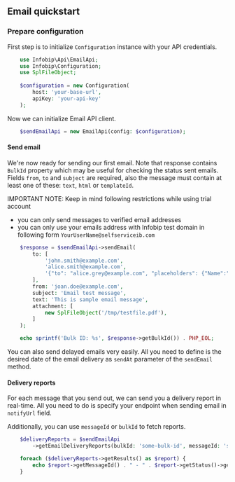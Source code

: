 ## Email quickstart

### Prepare configuration

First step is to initialize `Configuration` instance with your API credentials.
```php
    use Infobip\Api\EmailApi;
    use Infobip\Configuration;
    use SplFileObject;
    
    $configuration = new Configuration(
        host: 'your-base-url',
        apiKey: 'your-api-key'
    );
```

Now we can initialize Email API client.
```php
    $sendEmailApi = new EmailApi(config: $configuration);
```

#### Send email
We're now ready for sending our first email. Note that response contains `BulkId` property which may be useful for checking the status sent emails.
Fields `from`, `to` and `subject` are required, also the message must contain at least one of these: `text`, `html` or `templateId`.

IMPORTANT NOTE:
Keep in mind following restrictions while using trial account
- you can only send messages to verified email addresses
- you can only use your emails address with Infobip test domain in following form `YourUserName@selfserviceib.com`

```php
    $response = $sendEmailApi->sendEmail(
        to: [
            'john.smith@example.com',
            'alice.smith@example.com',
            '{"to": "alice.grey@example.com", "placeholders": {"Name":"Alice Grey"}}'
        ],
        from: 'joan.doe@example.com',
        subject: 'Email test message',
        text: 'This is sample email message',
        attachment: [
            new SplFileObject('/tmp/testfile.pdf'),
        ]
    );

    echo sprintf('Bulk ID: %s', $response->getBulkId()) . PHP_EOL;
```

You can also send delayed emails very easily. All you need to define is the desired date of the email delivery as `sendAt` parameter of the `sendEmail` method.

#### Delivery reports
For each message that you send out, we can send you a delivery report in real-time.
All you need to do is specify your endpoint when sending email in `notifyUrl` field.

Additionally, you can use `messageId` or `bulkId` to fetch reports.

```php
    $deliveryReports = $sendEmailApi
        ->getEmailDeliveryReports(bulkId: 'some-bulk-id', messageId: 'some-message-id', limit: 10);

    foreach ($deliveryReports->getResults() as $report) {
        echo $report->getMessageId() . " - " . $report->getStatus()->getName() . PHP_EOL;
    }
```
